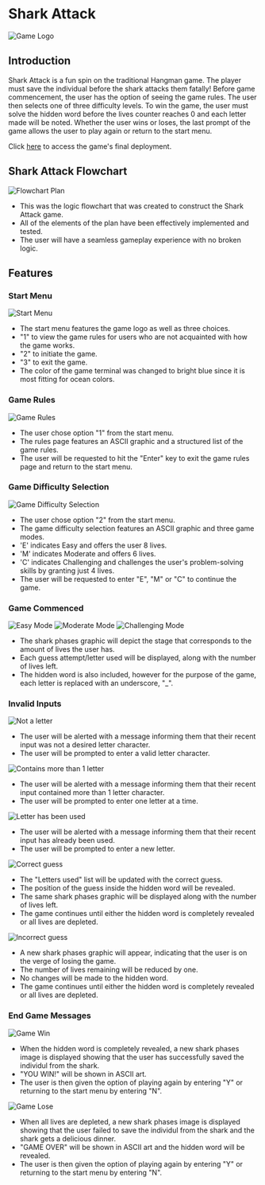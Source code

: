 # **Shark Attack**

![Game Logo](assets/images/game_logo.png)

## **Introduction**

Shark Attack is a fun spin on the traditional Hangman game. The player must save the individual before the shark attacks them fatally! Before game commencement, the user has the option of seeing the game rules. The user then selects one of three difficulty levels. To win the game, the user must solve the hidden word before the lives counter reaches 0 and each letter made will be noted. Whether the user wins or loses, the last prompt of the game allows the user to play again or return to the start menu.

Click [here](https://shark-attack.herokuapp.com/) to access the game's final deployment.

## **Shark Attack Flowchart**

![Flowchart Plan](assets/images/game_flowchart.jpeg)

- This was the logic flowchart that was created to construct the Shark Attack game.
- All of the elements of the plan have been effectively implemented and tested.
- The user will have a seamless gameplay experience with no broken logic.

## **Features**

### **Start Menu**

![Start Menu](assets/images/start_menu.png)

- The start menu features the game logo as well as three choices.
- "1" to view the game rules for users who are not acquainted with how the game works.
- "2" to initiate the game.
- "3" to exit the game.
- The color of the game terminal was changed to bright blue since it is most fitting for ocean colors.

### **Game Rules**

![Game Rules](assets/images/game_rules.png)

- The user chose option "1" from the start menu.
- The rules page features an ASCII graphic and a structured list of the game rules.
- The user will be requested to hit the "Enter" key to exit the game rules page and return to the start menu.

### **Game Difficulty Selection**

![Game Difficulty Selection](assets/images/game_difficulty.png)

- The user chose option "2" from the start menu.
- The game difficulty selection features an ASCII graphic and three game modes.
- 'E' indicates Easy and offers the user 8 lives.
- 'M' indicates Moderate and offers 6 lives.
- 'C' indicates Challenging and challenges the user's problem-solving skills by granting just 4 lives.
- The user will be requested to enter "E", "M" or "C" to continue the game.

### **Game Commenced**

![Easy Mode](assets/images/easy_mode.png)
![Moderate Mode](assets/images/moderate_mode.png)
![Challenging Mode](assets/images/challenging_mode.png)

- The shark phases graphic will depict the stage that corresponds to the amount of lives the user has.
- Each guess attempt/letter used will be displayed, along with the number of lives left.
- The hidden word is also included, however for the purpose of the game, each letter is replaced with an underscore, "_".

### **Invalid Inputs**

![Not a letter](assets/images/not_a_letter.png)

- The user will be alerted with a message informing them that their recent input was not a desired letter character.
- The user will be prompted to enter a valid letter character.

![Contains more than 1 letter](assets/images/only_one_letter.png)

- The user will be alerted with a message informing them that their recent input contained more than 1 letter character.
- The user will be prompted to enter one letter at a time.

![Letter has been used](assets/images/letter_already_used.png)

- The user will be alerted with a message informing them that their recent input has already been used.
- The user will be prompted to enter a new letter.

![Correct guess](assets/images/correct_guess.png)

- The "Letters used" list will be updated with the correct guess.
- The position of the guess inside the hidden word will be revealed.
- The same shark phases graphic will be displayed along with the number of lives left.
- The game continues until either the hidden word is completely revealed or all lives are depleted.

![Incorrect guess](assets/images/incorrect_guess.png)

- A new shark phases graphic will appear, indicating that the user is on the verge of losing the game.
- The number of lives remaining will be reduced by one.
- No changes will be made to the hidden word.
- The game continues until either the hidden word is completely revealed or all lives are depleted.

### **End Game Messages**

![Game Win](assets/images/game_win.png)

- When the hidden word is completely revealed, a new shark phases image is displayed showing that the user has successfully saved the individul from the shark.
- "YOU WIN!" will be shown in ASCII art.
- The user is then given the option of playing again by entering "Y" or returning to the start menu by entering "N".

![Game Lose](assets/images/game_lose.png)

- When all lives are depleted, a new shark phases image is displayed showing that the user failed to save the individul from the shark and the shark gets a delicious dinner.
- "GAME OVER" will be shown in ASCII art and the hidden word will be revealed.
- The user is then given the option of playing again by entering "Y" or returning to the start menu by entering "N".
